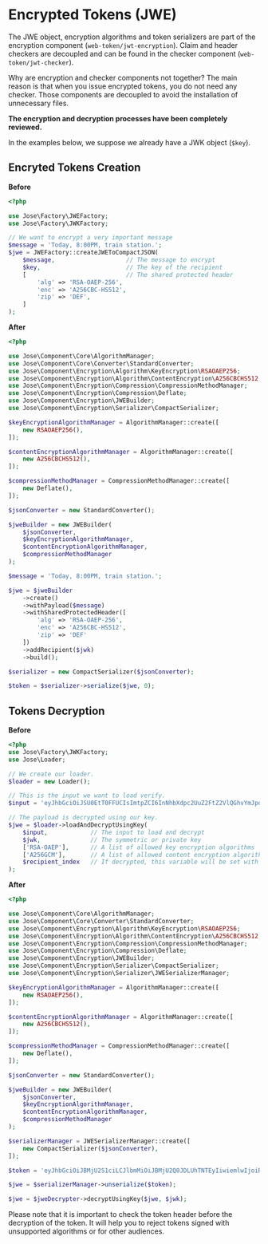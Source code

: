 # Encrypted Tokens \(JWE\)

The JWE object, encryption algorithms and token serializers are part of the encryption component \(`web-token/jwt-encryption`\). Claim and header checkers are decoupled and can be found in the checker component \(`web-token/jwt-checker`\).

Why are encryption and checker components not together? The main reason is that when you issue encrypted tokens, you do not need any checker. Those components are decoupled to avoid the installation of unnecessary files.

**The encryption and decryption processes have been completely reviewed.**

In the examples below, we suppose we already have a JWK object \(`$key`\).

## Encryted Tokens Creation

**Before**

```php
<?php

use Jose\Factory\JWEFactory;
use Jose\Factory\JWKFactory;

// We want to encrypt a very important message
$message = 'Today, 8:00PM, train station.';
$jwe = JWEFactory::createJWEToCompactJSON(
    $message,                    // The message to encrypt
    $key,                        // The key of the recipient
    [                            // The shared protected header
        'alg' => 'RSA-OAEP-256',
        'enc' => 'A256CBC-HS512',
        'zip' => 'DEF',
    ]
);
```

**After**

```php
<?php

use Jose\Component\Core\AlgorithmManager;
use Jose\Component\Core\Converter\StandardConverter;
use Jose\Component\Encryption\Algorithm\KeyEncryption\RSAOAEP256;
use Jose\Component\Encryption\Algorithm\ContentEncryption\A256CBCHS512;
use Jose\Component\Encryption\Compression\CompressionMethodManager;
use Jose\Component\Encryption\Compression\Deflate;
use Jose\Component\Encryption\JWEBuilder;
use Jose\Component\Encryption\Serializer\CompactSerializer;

$keyEncryptionAlgorithmManager = AlgorithmManager::create([
    new RSAOAEP256(),
]);

$contentEncryptionAlgorithmManager = AlgorithmManager::create([
    new A256CBCHS512(),
]);

$compressionMethodManager = CompressionMethodManager::create([
    new Deflate(),
]);

$jsonConverter = new StandardConverter();

$jweBuilder = new JWEBuilder(
    $jsonConverter,
    $keyEncryptionAlgorithmManager,
    $contentEncryptionAlgorithmManager,
    $compressionMethodManager
);

$message = 'Today, 8:00PM, train station.';

$jwe = $jweBuilder
    ->create()
    ->withPayload($message)
    ->withSharedProtectedHeader([
        'alg' => 'RSA-OAEP-256',
        'enc' => 'A256CBC-HS512',
        'zip' => 'DEF'
    ])
    ->addRecipient($jwk)
    ->build();

$serializer = new CompactSerializer($jsonConverter);

$token = $serializer->serialize($jwe, 0);
```

## Tokens Decryption

**Before**

```php
<?php
use Jose\Factory\JWKFactory;
use Jose\Loader;

// We create our loader.
$loader = new Loader();

// This is the input we want to load verify.
$input = 'eyJhbGciOiJSU0EtT0FFUCIsImtpZCI6InNhbXdpc2UuZ2FtZ2VlQGhvYmJpdG9uLmV4YW1wbGUiLCJlbmMiOiJBMjU2R0NNIn0.rT99rwrBTbTI7IJM8fU3Eli7226HEB7IchCxNuh7lCiud48LxeolRdtFF4nzQibeYOl5S_PJsAXZwSXtDePz9hk-BbtsTBqC2UsPOdwjC9NhNupNNu9uHIVftDyucvI6hvALeZ6OGnhNV4v1zx2k7O1D89mAzfw-_kT3tkuorpDU-CpBENfIHX1Q58-Aad3FzMuo3Fn9buEP2yXakLXYa15BUXQsupM4A1GD4_H4Bd7V3u9h8Gkg8BpxKdUV9ScfJQTcYm6eJEBz3aSwIaK4T3-dwWpuBOhROQXBosJzS1asnuHtVMt2pKIIfux5BC6huIvmY7kzV7W7aIUrpYm_3H4zYvyMeq5pGqFmW2k8zpO878TRlZx7pZfPYDSXZyS0CfKKkMozT_qiCwZTSz4duYnt8hS4Z9sGthXn9uDqd6wycMagnQfOTs_lycTWmY-aqWVDKhjYNRf03NiwRtb5BE-tOdFwCASQj3uuAgPGrO2AWBe38UjQb0lvXn1SpyvYZ3WFc7WOJYaTa7A8DRn6MC6T-xDmMuxC0G7S2rscw5lQQU06MvZTlFOt0UvfuKBa03cxA_nIBIhLMjY2kOTxQMmpDPTr6Cbo8aKaOnx6ASE5Jx9paBpnNmOOKH35j_QlrQhDWUN6A2Gg8iFayJ69xDEdHAVCGRzN3woEI2ozDRs.-nBoKLH0YkLZPSI9.o4k2cnGN8rSSw3IDo1YuySkqeS_t2m1GXklSgqBdpACm6UJuJowOHC5ytjqYgRL-I-soPlwqMUf4UgRWWeaOGNw6vGW-xyM01lTYxrXfVzIIaRdhYtEMRBvBWbEwP7ua1DRfvaOjgZv6Ifa3brcAM64d8p5lhhNcizPersuhw5f-pGYzseva-TUaL8iWnctc-sSwy7SQmRkfhDjwbz0fz6kFovEgj64X1I5s7E6GLp5fnbYGLa1QUiML7Cc2GxgvI7zqWo0YIEc7aCflLG1-8BboVWFdZKLK9vNoycrYHumwzKluLWEbSVmaPpOslY2n525DxDfWaVFUfKQxMF56vn4B9QMpWAbnypNimbM8zVOw.UCGiqJxhBI3IFVdPalHHvA';

// The payload is decrypted using our key.
$jwe = $loader->loadAndDecryptUsingKey(
    $input,            // The input to load and decrypt
    $jwk,              // The symmetric or private key 
    ['RSA-OAEP'],      // A list of allowed key encryption algorithms
    ['A256GCM'],       // A list of allowed content encryption algorithms
    $recipient_index   // If decrypted, this variable will be set with the recipient index used to decrypt
);
```

**After**

```php
<?php

use Jose\Component\Core\AlgorithmManager;
use Jose\Component\Core\Converter\StandardConverter;
use Jose\Component\Encryption\Algorithm\KeyEncryption\RSAOAEP256;
use Jose\Component\Encryption\Algorithm\ContentEncryption\A256CBCHS512;
use Jose\Component\Encryption\Compression\CompressionMethodManager;
use Jose\Component\Encryption\Compression\Deflate;
use Jose\Component\Encryption\JWEBuilder;
use Jose\Component\Encryption\Serializer\CompactSerializer;
use Jose\Component\Encryption\Serializer\JWESerializerManager;

$keyEncryptionAlgorithmManager = AlgorithmManager::create([
    new RSAOAEP256(),
]);

$contentEncryptionAlgorithmManager = AlgorithmManager::create([
    new A256CBCHS512(),
]);

$compressionMethodManager = CompressionMethodManager::create([
    new Deflate(),
]);

$jsonConverter = new StandardConverter();

$jweBuilder = new JWEBuilder(
    $jsonConverter,
    $keyEncryptionAlgorithmManager,
    $contentEncryptionAlgorithmManager,
    $compressionMethodManager
);

$serializerManager = JWESerializerManager::create([
    new CompactSerializer($jsonConverter),
]);

$token = 'eyJhbGciOiJBMjU2S1ciLCJlbmMiOiJBMjU2Q0JDLUhTNTEyIiwiemlwIjoiREVGIn0.9RLpf3Gauf05QPNCMzPcH4XNBLmH0s3e-YWwOe57MTG844gnc-g2ywfXt_R0Q9qsR6WhkmQEhdLk2CBvfqr4ob4jFlvJK0yW.CCvfoTKO9tQlzCvbAuFAJg.PxrDlsbSRcxC5SuEJ84i9E9_R3tCyDQsEPTIllSCVxVcHiPOC2EdDlvUwYvznirYP6KMTdKMgLqxB4BwI3CWtys0fceSNxrEIu_uv1WhzJg.4DnyeLEAfB4I8Eq0UobnP8ymlX1UIfSSADaJCXr3RlU';

$jwe = $serializerManager->unserialize($token);

$jwe = $jweDecrypter->decryptUsingKey($jwe, $jwk);
```

Please note that it is important to check the token header before the decryption of the token. It will help you to reject tokens signed with unsupported algorithms or for other audiences.

